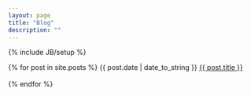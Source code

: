```yaml
---
layout: page
title: "Blog"
description: ""
---
```

{% include JB/setup %}
<div style="font-size:14px">
{% for post in site.posts %}
    {{ post.date | date_to_string }} <a href="www.rebornix.com{{ post.url }}">{{ post.title }}</a><br><br>
{% endfor %}
</div>
